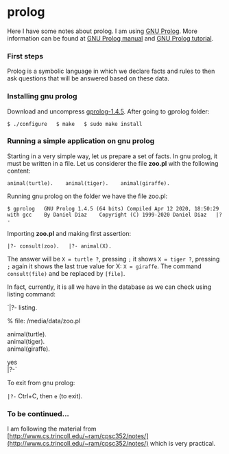 # prolog

Here I have some notes about prolog. I am using [GNU Prolog](http://www.gprolog.org/). More information can be found at [GNU Prolog manual](http://www.gprolog.org/manual/gprolog.html) and [GNU Prolog tutorial](http://mgencer.com/files/PrologTutorial.html).

### First steps

Prolog is a symbolic language in which we declare facts and rules to then ask questions that will be answered based on these data. 

### Installing gnu prolog

Download and uncompress [gprolog-1.4.5](http://www.gprolog.org/). After going to gprolog folder:

`$ ./configure  
$ make  
$ sudo make install`

### Running a simple application on gnu prolog

Starting in a very simple way, let us prepare a set of facts. In gnu prolog, it must be written in a file. Let us considerer the file **zoo.pl** with the following content:

`animal(turtle).   
animal(tiger).   
animal(giraffe).`

Running gnu prolog on the folder we have the file zoo.pl:

`$ gprolog  
GNU Prolog 1.4.5 (64 bits) Compiled Apr 12 2020, 18:50:29 with gcc   
By Daniel Diaz   
Copyright (C) 1999-2020 Daniel Diaz  
|?-` 

Importing **zoo.pl** and making first assertion:

`|?- consult(zoo).  
|?- animal(X).`

The answer will be `X = turtle ?`, pressing `;` it shows `X = tiger ?`, pressing `;` again it shows the last true value for X: `X = giraffe`. The command `consult(file)` and be replaced by `[file]`.

In fact, currently, it is all we have in the database as we can check using listing command:

`|?- listing.  
  
% file: /media/data/zoo.pl  
  
animal(turtle).   
animal(tiger).   
animal(giraffe).  
  
yes  
|?-`

To exit from gnu prolog:

`|?-` Ctrl+C, then `e` \(to exit\).

### To be continued...

I am following the material from [http://www.cs.trincoll.edu/~ram/cpsc352/notes/](http://www.cs.trincoll.edu/~ram/cpsc352/notes/) which is very practical.



